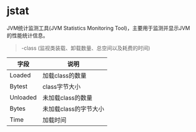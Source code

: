 # jstat
JVM统计监测工具(JVM Statistics Monitoring Tool)，主要用于监测并显示JVM的性能统计信息。

> -class (监视类装载、卸载数量、总空间以及耗费的时间)

字段  |  说明
--- | ---
Loaded | 加载class的数量
Bytest | class字节大小
Unloaded| 未加载class的数量
Bytes | 未加载class的字节大小
Time | 加载时间
